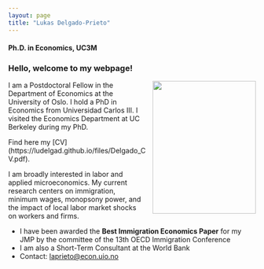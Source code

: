 ```yaml
---
layout: page
title: "Lukas Delgado-Prieto"
---
```

 
#### Ph.D. in Economics, UC3M

### Hello, welcome to my webpage! 

 <img align="right" width="210" height="270" style="right; padding-left:10px" src="https://ludelgad.github.io/files/Lukas_Webpage.jpeg"> <!--- The padding-left is the one that gives the margin with the text -->
 
<p align="left" > 
I am a Postdoctoral Fellow in the Department of Economics at the University of Oslo. I hold a PhD in Economics from Universidad Carlos III. I visited the Economics Department at UC Berkeley during my PhD.
</p> Find here my [CV](https://ludelgad.github.io/files/Delgado_CV.pdf).

<p align="left" >  
I am broadly interested in labor and applied microeconomics. My current research centers on immigration, minimum wages, monopsony power, and the impact of local labor market shocks on workers and firms.
</p>

 - I have been awarded the **Best Immigration Economics Paper** for my JMP by the committee of the 13th OECD Immigration Conference
 - I am also a Short-Term Consultant at the World Bank
 - Contact: [laprieto@econ.uio.no](mailto:laprieto@econ.uio.no)

